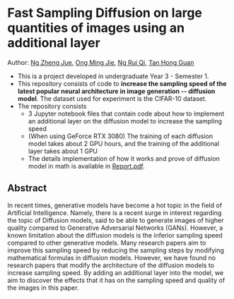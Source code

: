 # Fast Sampling Diffusion on large quantities of images using an additional layer
Author: [Ng Zheng Jue](https://github.com/xinjue37), [Ong Ming Jie](https://github.com/ethanong98), [Ng Rui Qi](https://github.com/Ruiqi2002), [Tan Hong Guan](https://github.com/tanhg1116) 

* This is a project developed in undergraduate Year 3 - Semester 1.
* This repository consists of code to **increase the sampling speed of the latest popular neural architecture in image generation -- diffusion model**. The dataset used for experiment is the CIFAR-10 dataset.
* The repository consists
    * 3 Jupyter notebook files that contain code about how to implement an additional layer on the diffusion model to increase the sampling speed
    * (When using GeForce RTX 3080) The training of each diffusion model takes about 2 GPU hours, and the training of the additional layer takes about 1 GPU 
    * The details implementation of how it works and prove of diffusion model in math is available in [Report.pdf](https://github.com/xinjue37/Fast-Sampling-Diffusion-on-large-quantities-of-images/blob/main/Report.pdf).

## Abstract
In recent times, generative models have become a hot topic in the field of Artificial
Intelligence. Namely, there is a recent surge in interest regarding the topic of
Diffusion models, said to be able to generate images of higher quality compared to
Generative Adversarial Networks (GANs). However, a known limitation about the
diffusion models is the inferior sampling speed compared to other generative models.
Many research papers aim to improve this sampling speed by reducing the sampling
steps by modifying mathematical formulas in diffusion models. However, we have
found no research papers that modify the architecture of the diffusion models to
increase sampling speed. By adding an additional layer into the model, we aim to
discover the effects that it has on the sampling speed and quality of the images in this
paper.
